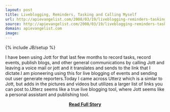 ```yaml
---
layout: post
title: Liveblogging, Reminders, Tasking and Calling Myself
url: http://apievangelist.com/2008/03/19/liveblogging-reminders-tasking-and-calling-myself/
source: http://apievangelist.com/2008/03/19/liveblogging-reminders-tasking-and-calling-myself/
domain: apievangelist.com
image: 
---
```

{% include JB/setup %}<p>I have been using Jott for that last few months to record tasks, record events, publish blogs, and other general communications by calling Jott and leaving a voice mail or jott and it translates and sends to the link that I dictate.I am pioneering using this for live blogging of events and sending out user generate reporters.Today I came across Utterz which is a simlar to Jott, but adds in the pictures and videos but utilizes a larger list of links you can post to.Utterz seems like a true live blogging tool, where Jott seems like a personal assistant and publishing tool.</p>
<center><p><a href="http://apievangelist.com/2008/03/19/liveblogging-reminders-tasking-and-calling-myself/" style='padding:25px; font-sze:18px; font-weight: bold;'>Read Full Story</a></p></center>
